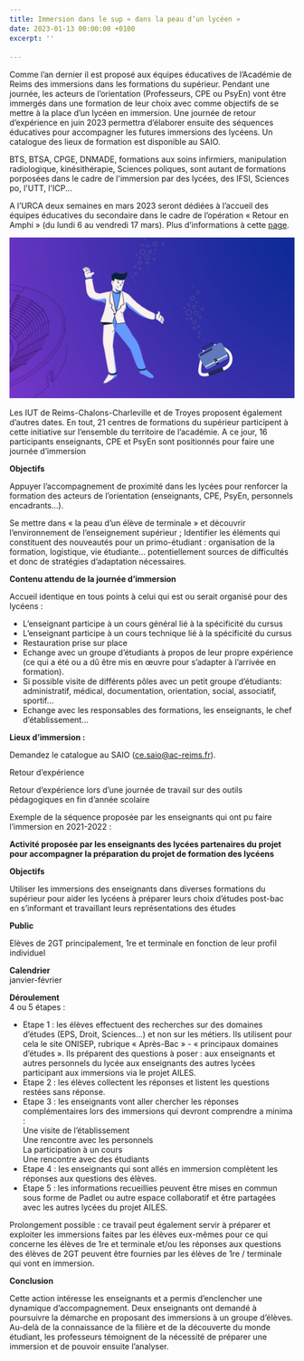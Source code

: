 ```yaml
---
title: Immersion dans le sup « dans la peau d’un lycéen »
date: 2023-01-13 00:00:00 +0100
excerpt: ''

---
```

Comme l’an dernier il est proposé aux équipes éducatives de l’Académie de Reims des immersions dans les formations du supérieur. Pendant une journée, les acteurs de l’orientation (Professeurs, CPE ou PsyEn) vont être immergés dans une formation de leur choix avec comme objectifs de se mettre à la place d’un lycéen en immersion. Une journée de retour d’expérience en juin 2023 permettra d’élaborer ensuite des séquences éducatives pour accompagner les futures immersions des lycéens. Un catalogue des lieux de formation est disponible au SAIO.

BTS, BTSA, CPGE, DNMADE, formations aux soins infirmiers, manipulation radiologique, kinésithérapie, Sciences poliques, sont autant de formations porposées dans le cadre de l'immersion par des lycées, des IFSI, Sciences po, l'UTT, l'ICP...

A l’URCA deux semaines en mars 2023 seront dédiées à l’accueil des équipes éducatives du secondaire dans le cadre de l’opération « Retour en Amphi » (du lundi 6 au vendredi 17 mars). Plus d’informations à cette [page](https://www.univ-reims.fr/orientation-et-insertion/transition-lycee-universite/ressources-pour-les-equipes-pedagogiques/retour-en-amphi-immersions-des-enseignants/retour-en-amphi-immersions-des-enseignants,26483,43422.html).

![](/uploads/retour_en_amphi.png)

Les IUT de Reims-Chalons-Charleville et de Troyes proposent également d’autres dates. En tout, 21 centres de formations du supérieur participent à cette initiative sur l’ensemble du territoire de l’académie. A ce jour, 16 participants enseignants, CPE et PsyEn sont positionnés pour faire une journée d’immersion

**Objectifs**

Appuyer l’accompagnement de proximité dans les lycées pour renforcer la formation des acteurs de l’orientation (enseignants, CPE, PsyEn, personnels encadrants…).

Se mettre dans « la peau d’un élève de terminale » et découvrir l’environnement de l’enseignement supérieur ; Identifier les éléments qui constituent des nouveautés pour un primo-étudiant : organisation de la formation, logistique, vie étudiante… potentiellement sources de difficultés et donc de stratégies d’adaptation nécessaires.

**Contenu attendu de la journée d’immersion**

Accueil identique en tous points à celui qui est ou serait organisé pour des lycéens :

* L’enseignant participe à un cours général lié à la spécificité du cursus
* L’enseignant participe à un cours technique lié à la spécificité du cursus
* Restauration prise sur place
* Echange avec un groupe d’étudiants à propos de leur propre expérience (ce qui a été ou a dû être mis en œuvre pour s’adapter à l’arrivée en formation).
* Si possible visite de différents pôles avec un petit groupe d’étudiants: administratif, médical, documentation, orientation, social, associatif, sportif…
* Echange avec les responsables des formations, les enseignants, le chef d’établissement…

**Lieux d’immersion :**

Demandez le catalogue au SAIO (ce.saio@ac-reims.fr).

Retour d’expérience

Retour d’expérience lors d’une journée de travail sur des outils pédagogiques en fin d’année scolaire

Exemple de la séquence proposée par les enseignants qui ont pu faire l’immersion en 2021-2022 :

**Activité proposée par les enseignants des lycées partenaires du projet pour accompagner la préparation du projet de formation des lycéens**

**Objectifs**

Utiliser les immersions des enseignants dans diverses formations du supérieur pour aider les lycéens à préparer leurs choix d’études post-bac en s’informant et travaillant leurs représentations des études

**Public**

Elèves de 2GT principalement, 1re et terminale en fonction de leur profil individuel

**Calendrier**  
janvier-février

**Déroulement**  
4 ou 5 étapes :

* Etape 1 : les élèves effectuent des recherches sur des domaines d’études (EPS, Droit, Sciences…) et non sur les métiers. Ils utilisent pour cela le site ONISEP, rubrique « Après-Bac » - « principaux domaines d’études ». Ils préparent des questions à poser : aux enseignants et autres personnels du lycée aux enseignants des autres lycées participant aux immersions via le projet AILES.
* Etape 2 : les élèves collectent les réponses et listent les questions restées sans réponse.
* Etape 3 : les enseignants vont aller chercher les réponses complémentaires lors des immersions qui devront comprendre a minima :  
  Une visite de l’établissement  
  Une rencontre avec les personnels  
  La participation à un cours  
  Une rencontre avec des étudiants
* Etape 4 : les enseignants qui sont allés en immersion complètent les réponses aux questions des élèves.
* Etape 5 : les informations recueillies peuvent être mises en commun sous forme de Padlet ou autre espace collaboratif et être partagées avec les autres lycées du projet AILES.

Prolongement possible : ce travail peut également servir à préparer et exploiter les immersions faites par les élèves eux-mêmes pour ce qui concerne les élèves de 1re et terminale et/ou les réponses aux questions des élèves de 2GT peuvent être fournies par les élèves de 1re / terminale qui vont en immersion.

**Conclusion**

Cette action intéresse les enseignants et a permis d’enclencher une dynamique d’accompagnement. Deux enseignants ont demandé à poursuivre la démarche en proposant des immersions à un groupe d’élèves. Au-delà de la connaissance de la filière et de la découverte du monde étudiant, les professeurs témoignent de la nécessité de préparer une immersion et de pouvoir ensuite l’analyser.